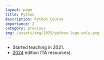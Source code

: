 ```yaml
---
layout: page
title: Python
description: Python Course
importance: 2
category: previous
img: /assets/img/2025/python-logo-only.png
---
```


* Started teaching in 2021.
* [2024](/suppl/python/python2024) edition (TA resources).